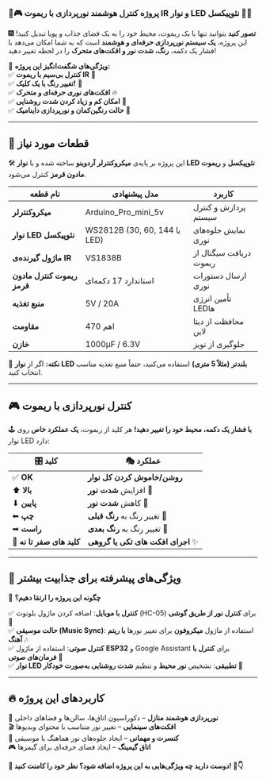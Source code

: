 ### **🌈🎮 پروژه کنترل هوشمند نورپردازی با ریموت IR و نوار LED نئوپیکسل 🚀✨**  

🎆 **تصور کنید** بتوانید تنها با یک ریموت، محیط خود را به یک فضای جذاب و پویا تبدیل کنید! این پروژه، **یک سیستم نورپردازی حرفه‌ای و هوشمند** است که به شما امکان می‌دهد با فشار یک دکمه، **رنگ، شدت نور و افکت‌های متحرک** را در لحظه تغییر دهید!  

🎯 **ویژگی‌های شگفت‌انگیز این پروژه:**  
✅ **کنترل بی‌سیم با ریموت IR** 📡  
✅ **تغییر رنگ با یک کلیک!** 🎨  
✅ **افکت‌های نوری حرفه‌ای و متحرک** 🔥  
✅ **امکان کم و زیاد کردن شدت روشنایی** 🌟  
✅ **حالت رنگین‌کمان و نورپردازی داینامیک** 🌈  

---




## **🔧 قطعات مورد نیاز**  
🛠️ این پروژه بر پایه‌ی **میکروکنترلر آردوینو** ساخته شده و با **نوار LED نئوپیکسل** و **ریموت مادون قرمز** کنترل می‌شود.  

| **نام قطعه** | **مدل پیشنهادی** | **کاربرد** |
|-------------|----------------|------------|
| **میکروکنترلر** | Arduino_Pro_mini_5v | پردازش و کنترل سیستم |
| **نوار LED نئوپیکسل** | WS2812B (30, 60, یا 144 LED) | نمایش جلوه‌های نوری |
| **ماژول گیرنده‌ی IR** | VS1838B | دریافت سیگنال از ریموت |
| **ریموت کنترل مادون قرمز** | استاندارد 17 دکمه‌ای | ارسال دستورات نوری |
| **منبع تغذیه** | 5V / 20A | تأمین انرژی LEDها |
| **مقاومت** | 470 اهم | محافظت از دیتا لاین |
| **خازن** | 1000µF / 6.3V | جلوگیری از نویز |

📌 **نکته:** اگر از **نوار LED بلندتر (مثلاً 5 متری)** استفاده می‌کنید، حتماً منبع تغذیه مناسب انتخاب کنید.  

---





## **🎮 کنترل نورپردازی با ریموت**  

🕹️ **با فشار یک دکمه، محیط خود را تغییر دهید!** هر کلید از ریموت، **یک عملکرد خاص** روی نوار LED دارد:  

| 🎛️ **کلید** | 🎭 **عملکرد** |
|------------|------------|
| ✅ **OK** | **روشن/خاموش کردن کل نوار** |
| ⬆ **بالا** | افزایش **شدت نور** 🔆 |
| ⬇ **پایین** | کاهش **شدت نور** 🌙 |
| ⬅ **چپ** | تغییر رنگ به **رنگ قبلی** 🎨 |
| ➡ **راست** | تغییر رنگ به **رنگ بعدی** 🌈 |
| 🔢 **کلید های صفر تا نه** | **اجرای افکت های تکی یا گروهی** ✨ |


---





## **🚀 ویژگی‌های پیشرفته برای جذابیت بیشتر**  
🎇 **چگونه این پروژه را ارتقا دهیم؟**  

✅ **کنترل با موبایل**: اضافه کردن ماژول بلوتوث (HC-05) برای **کنترل نور از طریق گوشی** 📱  
✅ **حالت موسیقی (Music Sync)**: استفاده از ماژول **میکروفون** برای تغییر نورها **با ریتم آهنگ** 🎶  
✅ **کنترل صوتی**: استفاده از ماژول **ESP32** و Google Assistant برای **کنترل با فرمان‌های صوتی** 🎤  
✅ **نوار LED تطبیقی**: تشخیص **نور محیط** و تنظیم **شدت روشنایی به‌صورت خودکار** 🌅  

---





## **🔥 کاربردهای این پروژه**  
🏡 **نورپردازی هوشمند منازل** – دکوراسیون اتاق‌ها، سالن‌ها و فضاهای داخلی  
🎬 **افکت‌های سینمایی** – تغییر نور متناسب با محتوای ویدیوها  
🎤 **کنسرت و مهمانی** – ایجاد جلوه‌های نور هماهنگ با موسیقی  
🎮 **اتاق گیمینگ** – ایجاد فضای حرفه‌ای برای گیمرها  

**🚀 دوست دارید چه ویژگی‌هایی به این پروژه اضافه شود؟ نظر خود را کامنت کنید! 🎯👇**